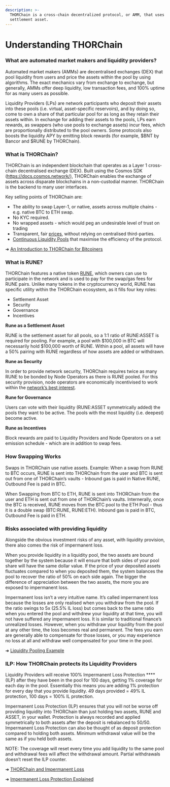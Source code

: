 ```yaml
---
description: >-
  THORChain is a cross-chain decentralized protocol, or AMM, that uses Rune as a
  settlement asset.
---
```


# Understanding THORChain

### What are automated market makers and liquidity providers?

Automated market makers (AMMs) are decentralised exchanges (DEX) that pool liquidity from users and price the assets within the pool by using algorithms. The exact mechanics vary from exchange to exchange, but generally, AMMs offer deep liquidity, low transaction fees, and 100% uptime for as many users as possible.

Liquidity Providers (LPs) are network participants who deposit their assets into these pools (i.e. virtual, asset-specific reservoirs), and by doing so, come to own a share of that particular pool for as long as they retain their assets within. In exchange for adding their assets to the pools, LPs earn rewards, as swappers (who use pools to exchange assets) incur fees, which are proportionally distributed to the pool owners. Some protocols also boosts the liquidity APY by emitting block rewards (for example, $BNT by Bancor and $RUNE by THORChain).

### What is THORChain?

THORChain is an independent blockchain that operates as a Layer 1 cross-chain decentralised exchange (DEX). Built using the Cosmos SDK (https://docs.cosmos.network/), THORChain enables the exchange of assets across disparate blockchains in a non-custodial manner. THORChain is the backend to many user interfaces.

Key selling points of THORChain are:&#x20;

* The ability to swap Layer-1, or native, assets across multiple chains - e.g. native BTC to ETH swap.&#x20;
* No KYC required.&#x20;
* No wrapped assets - which would peg an undesirable level of trust on trading
* Transparent, fair [prices](../how-it-works/prices.md), without relying on centralised third-parties.&#x20;
* [Continuous Liquidity Pools](../thorchain-finance/continuous-liquidity-pools.md#benefits-of-the-clp-model) that maximise the efficiency of the protocol.

➜ [An Introduction to THORChain for Bitcoiners](https://erikvoorhees.medium.com/an-introduction-to-thorchain-for-bitcoiners-3f621bf0028e)

### What is RUNE?

THORChain features a native token [RUNE](../rune.md), which owners can use to participate in the network and is used to pay for the swap/gas fees for RUNE pairs. Unlike many tokens in the cryptocurrency world, RUNE has specific utility within the THORChain ecosystem, as it fills four key roles:&#x20;

* Settlement Asset
* Security&#x20;
* Governance
* Incentives

**Rune as a Settlement Asset**&#x20;

RUNE is the settlement asset for all pools, so a 1:1 ratio of RUNE:ASSET is required for pooling. For example, a pool with $100,000 in BTC will necessarily hold $100,000 worth of RUNE. Within a pool, all assets will have a 50% pairing with RUNE regardless of how assets are added or withdrawn.

**Rune as Security**

In order to provide network security, THORChain requires twice as many RUNE to be bonded by Node Operators as there is RUNE pooled. For this security provision, node operators are economically incentivised to work within the [network’s best interest](../thornodes/overview.md#risk-of-running-a-node).

**Rune for Governance**

Users can vote with their liquidity (RUNE:ASSET symmetrically added) the pools they want to be active. The pools with the most liquidity (i.e. deepest) become active.

**Rune as Incentives**&#x20;

Block rewards are paid to Liquidity Providers and Node Operators on a set emission schedule - which are in addition to swap fees.

### **How Swapping Works**

Swaps in THORChain use native assets. Example: When a swap from RUNE to BTC occurs, RUNE is sent into THORChain from the user and BTC is sent out from one of THORChain’s vaults - Inbound gas is paid in Native RUNE, Outbound Fee is paid in BTC.

When Swapping from BTC to ETH, RUNE is sent into THORChain from the user and ETH is sent out from one of THORChain’s vaults. Internerally, once the BTC is received, RUNE moves from the BTC pool to the ETH Pool - thus it is a double swap (BTC:RUNE, RUNE:ETH). Inbound gas is paid in BTC, Outbound Fee is paid in ETH.

### Risks associated with providing liquidity

Alongside the obvious investment risks of any asset, with liquidity provision, there also comes the risk of impermanent loss.

When you provide liquidity in a liquidity pool, the two assets are bound together by the system because it will ensure that both sides of your pool share will have the same dollar value. If the price of your deposited assets fluctuates compared to when you deposited them, the system balances the pool to recover the ratio of 50% on each side again. The bigger the difference of appreciation between the two assets, the more you are exposed to impermanent loss.

Impermanent loss isn’t a very intuitive name. It’s called impermanent loss because the losses are only realised when you withdraw from the pool. If the ratio swings to 5x (25.5% IL loss) but comes back to the same ratio when you entered the pool and withdrew your liquidity at that time, you will not have suffered any impermanent loss. It is similar to traditional finance’s unrealized losses. However, when you withdraw your liquidity from the pool at any other time, the loss becomes real and permanent. The fees you earn are generally able to compensate for those losses, or you may experience no loss at all and withdraw well compensated for your time in the pool.

➜ [Liquidity Pooling Example](https://www.youtube.com/watch?v=C8cYaugKSFw)

### ILP: How THORChain protects its Liquidity Providers

Liquidity Providers will receive 100% Impermanent Loss Protection **** (ILP) after they have been in the pool for 100 days, getting 1% coverage for each day in the pool. Essentially this means you are adding 1% protection for every day that you provide liquidity. 49 days provided = 49% IL protection, 100 days = 100% IL protection.

Impermanent Loss Protection (ILP) ensures that you will not be worse off providing liquidity into THORChain than just holding two assets, RUNE and ASSET, in your wallet. Protection is always recorded and applied symmetrically to both assets after the deposit is rebalanced to 50/50. Impermanent Loss Protection can also be thought of as deposit protection compared to holding both assets. Minimum withdrawal value will be the same as if you held both assets.

NOTE: The coverage will reset every time you add liquidity to the same pool and withdrawal fees will affect the withdrawal amount. Partial withdrawals doesn’t reset the ILP counter.

➜ [THORChain and Impermanent Loss](https://thorchain.medium.com/thorchains-immunity-to-impermanent-loss-8265a59066a4)

➜ [Impermanent Loss Protection Explained](https://youtu.be/yce7OJ\_z57g)
